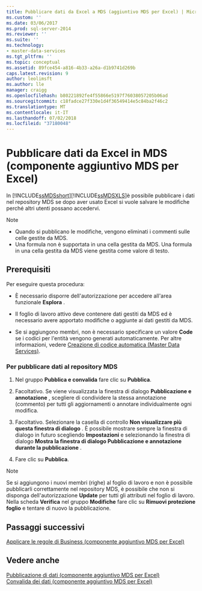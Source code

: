 ```yaml
---
title: Pubblicare dati da Excel a MDS (aggiuntivo MDS per Excel) | Microsoft Docs
ms.custom: ''
ms.date: 03/06/2017
ms.prod: sql-server-2014
ms.reviewer: ''
ms.suite: ''
ms.technology:
- master-data-services
ms.tgt_pltfrm: ''
ms.topic: conceptual
ms.assetid: 89fce454-a816-4b33-a26a-d1b9741d269b
caps.latest.revision: 9
author: leolimsft
ms.author: lle
manager: craigg
ms.openlocfilehash: b80221892fe4f55866e5197f76038057205b06ad
ms.sourcegitcommit: c18fadce27f330e1d4f36549414e5c84ba2f46c2
ms.translationtype: MT
ms.contentlocale: it-IT
ms.lasthandoff: 07/02/2018
ms.locfileid: "37180048"
---
```

# <a name="publish-data-from-excel-to-mds-mds-add-in-for-excel"></a>Pubblicare dati da Excel in MDS (componente aggiuntivo MDS per Excel)
  In [!INCLUDE[ssMDSshort](../../includes/ssmdsshort-md.md)][!INCLUDE[ssMDSXLS](../../includes/ssmdsxls-md.md)]è possibile pubblicare i dati nel repository MDS se dopo aver usato Excel si vuole salvare le modifiche perché altri utenti possano accedervi.  
  
> [!NOTE]  
>  -   Quando si pubblicano le modifiche, vengono eliminati i commenti sulle celle gestite da MDS.  
> -   Una formula non è supportata in una cella gestita da MDS. Una formula in una cella gestita da MDS viene gestita come valore di testo.  
  
## <a name="prerequisites"></a>Prerequisiti  
 Per eseguire questa procedura:  
  
-   È necessario disporre dell'autorizzazione per accedere all'area funzionale **Esplora** .  
  
-   Il foglio di lavoro attivo deve contenere dati gestiti da MDS ed è necessario avere apportato modifiche o aggiunte ai dati gestiti da MDS.  
  
-   Se si aggiungono membri, non è necessario specificare un valore **Code** se i codici per l'entità vengono generati automaticamente. Per altre informazioni, vedere [Creazione di codice automatica &#40;Master Data Services&#41;](../automatic-code-creation-master-data-services.md).  
  
### <a name="to-publish-data-to-the-mds-repository"></a>Per pubblicare dati al repository MDS  
  
1.  Nel gruppo **Pubblica e convalida** fare clic su **Pubblica**.  
  
2.  Facoltativo. Se viene visualizzata la finestra di dialogo **Pubblicazione e annotazione** , scegliere di condividere la stessa annotazione (commento) per tutti gli aggiornamenti o annotare individualmente ogni modifica.  
  
3.  Facoltativo. Selezionare la casella di controllo **Non visualizzare più questa finestra di dialogo** . È possibile mostrare sempre la finestra di dialogo in futuro scegliendo **Impostazioni** e selezionando la finestra di dialogo **Mostra la finestra di dialogo Pubblicazione e annotazione durante la pubblicazione** .  
  
4.  Fare clic su **Pubblica**.  
  
> [!NOTE]  
>  Se si aggiungono i nuovi membri (righe) al foglio di lavoro e non è possibile pubblicarli correttamente nel repository MDS, è possibile che non si disponga dell'autorizzazione **Update** per tutti gli attributi nel foglio di lavoro. Nella scheda **Verifica** nel gruppo **Modifiche** fare clic su **Rimuovi protezione foglio** e tentare di nuovo la pubblicazione.  
  
## <a name="next-steps"></a>Passaggi successivi  
 [Applicare le regole di Business &#40;componente aggiuntivo MDS per Excel&#41;](apply-business-rules-mds-add-in-for-excel.md)  
  
## <a name="see-also"></a>Vedere anche  
 [Pubblicazione di dati &#40;componente aggiuntivo MDS per Excel&#41;](overview-importing-data-from-excel-mds-add-in-for-excel.md)   
 [Convalida dei dati &#40;componente aggiuntivo MDS per Excel&#41;](validating-data-mds-add-in-for-excel.md)  
  
  

